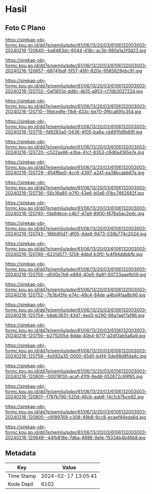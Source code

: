 # Hasil

## Foto C Plano

https://sirekap-obj-formc.kpu.go.id/dd7e/pemilu/pdpr/61/06/13/20/03/6106132003003-20240216-120640--ba6483dc-6044-418c-ac3b-980a1a2f0d23.jpg

https://sirekap-obj-formc.kpu.go.id/dd7e/pemilu/pdpr/61/06/13/20/03/6106132003003-20240216-120657--68741bdf-5f57-4f81-820e-9585829ebc91.jpg

https://sirekap-obj-formc.kpu.go.id/dd7e/pemilu/pdpr/61/06/13/20/03/6106132003003-20240216-120702--0af1851d-dd8c-4b15-a953-cf7db302722d.jpg

https://sirekap-obj-formc.kpu.go.id/dd7e/pemilu/pdpr/61/06/13/20/03/6106132003003-20240216-120710--19dcedfe-11b6-433c-be70-0f6ca691c354.jpg

https://sirekap-obj-formc.kpu.go.id/dd7e/pemilu/pdpr/61/06/13/20/03/6106132003003-20240216-120715--fd9283a0-0436-4f05-ba6a-cb891fd9b69f.jpg

https://sirekap-obj-formc.kpu.go.id/dd7e/pemilu/pdpr/61/06/13/20/03/6106132003003-20240216-120720--c522aa86-e3ba-41c1-8353-c6d6a4165e7e.jpg

https://sirekap-obj-formc.kpu.go.id/dd7e/pemilu/pdpr/61/06/13/20/03/6106132003003-20240216-120729--454ffbe0-4cc6-4397-a241-ea38bcabb67a.jpg

https://sirekap-obj-formc.kpu.go.id/dd7e/pemilu/pdpr/61/06/13/20/03/6106132003003-20240216-120736--56c16a80-b7f0-43e6-b0a6-01bc7462682f.jpg

https://sirekap-obj-formc.kpu.go.id/dd7e/pemilu/pdpr/61/06/13/20/03/6106132003003-20240216-120740--fda9dece-c4b7-47a9-8900-f476a5ac2edc.jpg

https://sirekap-obj-formc.kpu.go.id/dd7e/pemilu/pdpr/61/06/13/20/03/6106132003003-20240216-120743--186b90d7-df05-4de8-9473-038b774c2024.jpg

https://sirekap-obj-formc.kpu.go.id/dd7e/pemilu/pdpr/61/06/13/20/03/6106132003003-20240216-120746--622fd577-1258-4dbd-b3f0-1c4f94ddbbfb.jpg

https://sirekap-obj-formc.kpu.go.id/dd7e/pemilu/pdpr/61/06/13/20/03/6106132003003-20240216-120750--d500e7b9-e884-40e5-9a91-00723aaefb09.jpg

https://sirekap-obj-formc.kpu.go.id/dd7e/pemilu/pdpr/61/06/13/20/03/6106132003003-20240216-120752--7b3b45fe-e74c-49c4-84de-a4bd4faa8b96.jpg

https://sirekap-obj-formc.kpu.go.id/dd7e/pemilu/pdpr/61/06/13/20/03/6106132003003-20240216-120754--b8eb3631-43d7-4ed3-b290-98a7aef7af86.jpg

https://sirekap-obj-formc.kpu.go.id/dd7e/pemilu/pdpr/61/06/13/20/03/6106132003003-20240216-120756--b275205d-8dda-40b4-8717-a2df3ab5a6a9.jpg

https://sirekap-obj-formc.kpu.go.id/dd7e/pemilu/pdpr/61/06/13/20/03/6106132003003-20240216-120758--4e592a35-0000-45d0-b4f4-5de98d8fda4c.jpg

https://sirekap-obj-formc.kpu.go.id/dd7e/pemilu/pdpr/61/06/13/20/03/6106132003003-20240216-120800--00019f30-acaf-41f9-8ed8-052672c99f65.jpg

https://sirekap-obj-formc.kpu.go.id/dd7e/pemilu/pdpr/61/06/13/20/03/6106132003003-20240216-120801--f787b790-520d-46cb-aab6-14c1cb7bce92.jpg

https://sirekap-obj-formc.kpu.go.id/dd7e/pemilu/pdpr/61/06/13/20/03/6106132003003-20240216-120805--c9189769-c308-49b8-9cc8-ecaef44eda6d.jpg

https://sirekap-obj-formc.kpu.go.id/dd7e/pemilu/pdpr/61/06/13/20/03/6106132003003-20240216-120649--44fb818e-7dba-4688-9a1e-15334b4b46b8.jpg


## Metadata

| Key        | Value               |
| ---------- | ------------------- |
| Time Stamp | 2024-02-17 13:05:41 |
| Kode Dapil | 6102                |



